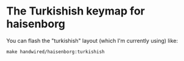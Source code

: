 # The Turkishish keymap for haisenborg

You can flash the "turkishish" layout (which I'm currently using) like:

	make handwired/haisenborg:turkishish
